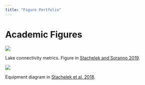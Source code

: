 ```yaml
---
title: "Figure Portfolio"
---
```


# Academic Figures

<a href="/images/02_conny_metric_key_crop_small.png" data-lightbox="02_conny_metric_key_crop_small.png"><img  class="portfolio-fig" src="/images/02_conny_metric_key_crop_small.png"></a>

<p class="caption">Lake connectivity metrics. Figure in <a href="https://doi.org/10.1002/lno.11137">Stachelek and Soranno 2019</a>.</p>

<!------->

<a href="/images/tech_diagram.png" data-lightbox="tech_diagram.png"><img  class="portfolio-fig" src="/images/tech_diagram.png"></a>

<p class="caption">Equipment diagram in <a href="https://doi.org/10.1111/2041-210X.13028">Stachelek et al. 2018</a>.</p>

<!------->
